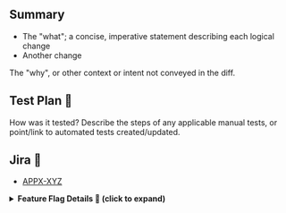## Summary

- The "what"; a concise, imperative statement describing each logical change
- Another change

The "why", or other context or intent not conveyed in the diff.

## Test Plan 🔬

How was it tested? Describe the steps of any applicable manual tests, or point/link to automated tests created/updated.

## Jira 📂

<!-- ❗️Important❗️ Prefix the PR title with the Jira issue key (e.g., "[APPX-1234] <title>") -->
<!-- This enables Jira to automatically associate this PR with the issue -->

- [APPX-XYZ](https://jira.sso.episerver.net/browse/APPX-XYZ)


<details>
<summary><strong>Feature Flag Details 🐶 (click to expand)</strong></summary><br />

- Feature Flag Jira: <a href="https://jira.sso.episerver.net/browse/APPX-2345">APPX-2345</a>

OR

- If you are not using a flag, select/check the reason from this list that best describes your scenario:
    - [ ] [Internal documentation](https://jira.sso.episerver.net/browse/DOGFOOD-17)
    - [ ] [External documentation](https://jira.sso.episerver.net/browse/DOGFOOD-18)
    - [ ] [Script and/or config changes](https://jira.sso.episerver.net/browse/DOGFOOD-19)
    - [ ] [Small bug fixes](https://jira.sso.episerver.net/browse/DOGFOOD-14)
    - [ ] [In-place refactor](https://jira.sso.episerver.net/browse/DOGFOOD-13)
    - [ ] [Non customer impacting code](https://jira.sso.episerver.net/browse/DOGFOOD-26)
    - [ ] [Low ROI](https://jira.sso.episerver.net/browse/DOGFOOD-27)
        - If selected, what could have improved the ROI? ``
    - [ ] [Beautify code](https://jira.sso.episerver.net/browse/DOGFOOD-21)
    - [ ] [Within a broader flag](https://jira.sso.episerver.net/browse/DOGFOOD-25)
    - [ ] [Removing a flag](https://jira.sso.episerver.net/browse/DOGFOOD-22)
    - [ ] [Changes to OOO framework](https://jira.sso.episerver.net/browse/DOGFOOD-23)
    - [ ] [Too many flags already: Quality and complexity of the codebase is suffering](https://jira.sso.episerver.net/browse/DOGFOOD-20)
    - [ ] [Lack of custom code control](https://jira.sso.episerver.net/browse/DOGFOOD-16)
    - [ ] [Emergency bug fixes](https://jira.sso.episerver.net/browse/DOGFOOD-15)
    - [ ] [Data model changes](https://jira.sso.episerver.net/browse/DOGFOOD-24)
</details>
